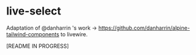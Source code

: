 # live-select

Adaptation of @danharrin 's work -> https://github.com/danharrin/alpine-tailwind-components to livewire.

[README IN PROGRESS]
